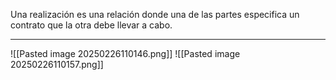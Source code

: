 Una realización es una relación donde una de las partes especifica un contrato que la otra debe llevar a cabo.
***
![[Pasted image 20250226110146.png]]
![[Pasted image 20250226110157.png]]